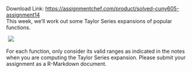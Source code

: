 Download Link: https://assignmentchef.com/product/solved-cuny605-assignment14
<br>
This week, we’ll work out some Taylor Series expansions of popular functions.

<img decoding="async" data-recalc-dims="1" data-src="https://i0.wp.com/www.ankitcodinghub.com/wp-content/uploads/2021/08/599.png?w=980&amp;ssl=1" class="lazyload" src="data:image/gif;base64,R0lGODlhAQABAAAAACH5BAEKAAEALAAAAAABAAEAAAICTAEAOw==">

 <noscript>

  <img decoding="async" src="https://i0.wp.com/www.ankitcodinghub.com/wp-content/uploads/2021/08/599.png?w=980&amp;ssl=1" data-recalc-dims="1">

 </noscript>For each function, only consider its valid ranges as indicated in the notes when you are computing the Taylor Series expansion. Please submit your assignment as a R-Markdown document.